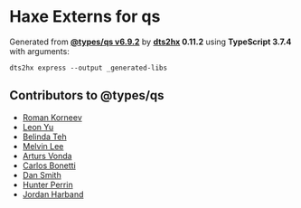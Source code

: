# Haxe Externs for qs

Generated from **[@types/qs v6.9.2](https://github.com/DefinitelyTyped/DefinitelyTyped#readme)** by **[dts2hx](https://github.com/haxiomic/dts2hx) 0.11.2** using **TypeScript 3.7.4** with arguments:

	dts2hx express --output _generated-libs

## Contributors to @types/qs
- [Roman Korneev](https://github.com/RWander)
- [Leon Yu](https://github.com/leonyu)
- [Belinda Teh](https://github.com/tehbelinda)
- [Melvin Lee](https://github.com/zyml)
- [Arturs Vonda](https://github.com/artursvonda)
- [Carlos Bonetti](https://github.com/CarlosBonetti)
- [Dan Smith](https://github.com/dpsmith3)
- [Hunter Perrin](https://github.com/hperrin)
- [Jordan Harband](https://github.com/ljharb)